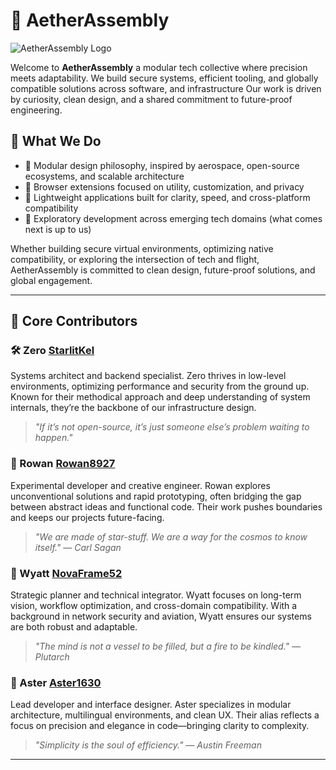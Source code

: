 # 🧬 AetherAssembly

![AetherAssembly Logo](https://github.com/AetherAssembly/.github/assets/logo.png)

Welcome to **AetherAssembly** a modular tech collective where precision meets adaptability. We build secure systems, efficient tooling, and globally compatible solutions across software, and infrastructure Our work is driven by curiosity, clean design, and a shared commitment to future-proof engineering.

## 🔧 What We Do

- 🧩 Modular design philosophy, inspired by aerospace, open-source ecosystems, and scalable architecture
- 🧱 Browser extensions focused on utility, customization, and privacy  
- 📱 Lightweight applications built for clarity, speed, and cross-platform compatibility  
- 🔭 Exploratory development across emerging tech domains (what comes next is up to us)

Whether building secure virtual environments, optimizing native compatibility, or exploring the intersection of tech and flight, AetherAssembly is committed to clean design, future-proof solutions, and global engagement.

---

## 👤 Core Contributors

### 🛠️ Zero  [StarlitKel](https://github.com/StarlitKel)
Systems architect and backend specialist. Zero thrives in low-level environments, optimizing performance and security from the ground up. Known for their methodical approach and deep understanding of system internals, they’re the backbone of our infrastructure design.  
> *"If it’s not open-source, it’s just someone else’s problem waiting to happen."*

### 🧪 Rowan [Rowan8927](https://github.com/Rowan8927)
Experimental developer and creative engineer. Rowan explores unconventional solutions and rapid prototyping, often bridging the gap between abstract ideas and functional code. Their work pushes boundaries and keeps our projects future-facing.  
> *"We are made of star-stuff. We are a way for the cosmos to know itself." — Carl Sagan*

### 🧭 Wyatt [NovaFrame52](https://github.com/NovaFrame52)
Strategic planner and technical integrator. Wyatt focuses on long-term vision, workflow optimization, and cross-domain compatibility. With a background in network security and aviation, Wyatt ensures our systems are both robust and adaptable.  
> *"The mind is not a vessel to be filled, but a fire to be kindled." — Plutarch*

### 🧩 Aster [Aster1630](https://github.com/Aster1630)
Lead developer and interface designer. Aster specializes in modular architecture, multilingual environments, and clean UX. Their alias reflects a focus on precision and elegance in code—bringing clarity to complexity.  
> *"Simplicity is the soul of efficiency." — Austin Freeman*

---
